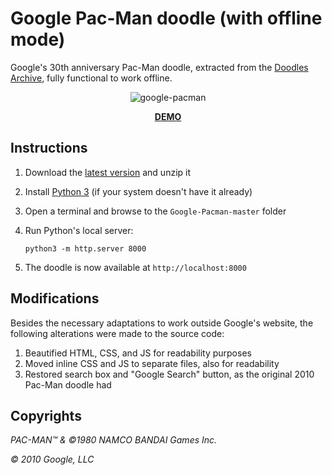 # Google Pac-Man doodle (with offline mode)

Google's 30th anniversary Pac-Man doodle, extracted from the [Doodles Archive](https://www.google.com/logos/2010/pacman10-hp.html?=en), fully functional to work offline.

<p align="center">
  <img src="https://user-images.githubusercontent.com/68722732/95759774-c6bb5100-0c6f-11eb-8310-e38bf6b0841c.jpg" alt="google-pacman" style="max-width:100%;">
</p>

<p align="center">
  <a href="https://ethonion10.github.io"><strong>DEMO</strong></a>
</p>

## Instructions

1. Download the [latest version](https://github.com/ManuelFte/Google-Pacman/archive/master.zip) and unzip it
2. Install [Python 3](https://www.python.org/downloads/) (if your system doesn't have it already)
3. Open a terminal and browse to the `Google-Pacman-master` folder
4. Run Python's local server: 
   
   ```
   python3 -m http.server 8000
   ```

5. The doodle is now available at `http://localhost:8000`

## Modifications

Besides the necessary adaptations to work outside Google's website, the following alterations were made to the source code:

1. Beautified HTML, CSS, and JS for readability purposes
2. Moved inline CSS and JS to separate files, also for readability
3. Restored search box and "Google Search" button, as the original 2010 Pac-Man doodle had

## Copyrights

*PAC-MAN™ & ©1980 NAMCO BANDAI Games Inc.*

*© 2010 Google, LLC*
